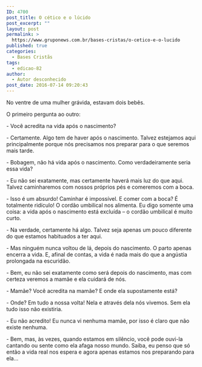 ```yaml
---
ID: 4700
post_title: O cético e o lúcido
post_excerpt: ""
layout: post
permalink: >
  https://www.gruponews.com.br/bases-cristas/o-cetico-e-o-lucido
published: true
categories:
  - Bases Cristãs
tags:
  - edicao-82
author:
  - Autor desconhecido
post_date: 2016-07-14 09:20:43
---
```

<p class="p1"><span class="s1">No ventre de uma mulher grávida, estavam dois bebês.</span></p>
<p class="p1"><span class="s1">O primeiro pergunta ao outro:</span></p>
<p class="p1"><span class="s1">- Você acredita na vida após o nascimento?</span></p>
<p class="p1"><span class="s1">- Certamente. Algo tem de haver após o nascimento. Talvez estejamos aqui principalmente porque nós precisamos nos preparar para o que seremos mais tarde.</span></p>
<p class="p1"><span class="s1">- Bobagem, não há vida após o nascimento. Como verdadeiramente seria essa vida?</span></p>
<p class="p1"><span class="s1">- Eu não sei exatamente, mas certamente haverá mais luz do que aqui. Talvez caminharemos com nossos próprios pés e comeremos com a boca.</span></p>
<p class="p1"><span class="s1">- Isso é um absurdo! Caminhar é impossível. E comer com a boca? É totalmente ridículo! O cordão umbilical nos alimenta. Eu digo somente uma coisa: a vida após o nascimento está excluída – o cordão umbilical é muito curto.</span></p>
<p class="p1"><span class="s1">- Na verdade, certamente há algo. Talvez seja apenas um pouco diferente do que estamos habituados a ter aqui.</span></p>
<p class="p1"><span class="s1">- Mas ninguém nunca voltou de lá, depois do nascimento. O parto apenas encerra a vida. E, afinal de contas, a vida é nada mais do que a angústia prolongada na escuridão.</span></p>
<p class="p1"><span class="s1">- Bem, eu não sei exatamente como será depois do nascimento, mas com certeza veremos a mamãe e ela cuidará de nós.</span></p>
<p class="p1"><span class="s1">- Mamãe? Você acredita na mamãe? E onde ela supostamente está?</span></p>
<p class="p1"><span class="s1">- Onde? Em tudo a nossa volta! Nela e através dela nós vivemos. Sem ela tudo isso não existiria.</span></p>
<p class="p1"><span class="s1">- Eu não acredito! Eu nunca vi nenhuma mamãe, por isso é claro que não existe nenhuma.</span></p>
<p class="p1"><span class="s1">- Bem, mas, às vezes, quando estamos em silêncio, você pode ouvi-la cantando ou sente como ela afaga nosso mundo. Saiba, eu penso que só então a vida real nos espera e agora apenas estamos nos preparando para ela...</span></p>